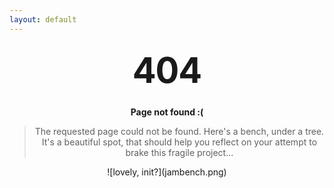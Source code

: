 ```yaml
---
layout: default
---
```


<style type="text/css" media="screen">
  .container {
    margin: 10px auto;
    max-width: 600px;
    text-align: center;
  }
  h1 {
    margin: 30px 0;
    font-size: 4em;
    line-height: 1;
    letter-spacing: -1px;
  }
</style>

<div class="container">
  <center>
  <h1>404</h1>

  <p><strong>Page not found :(</strong></p>
  <blockquote>The requested page could not be found. Here's a bench, under a tree. It's a beautiful spot, that should help you reflect on your attempt to brake this fragile project...</blockquote>



  </center>
</div>
<center>
 <img>![lovely, init?](jambench.png)</img>
</center>

